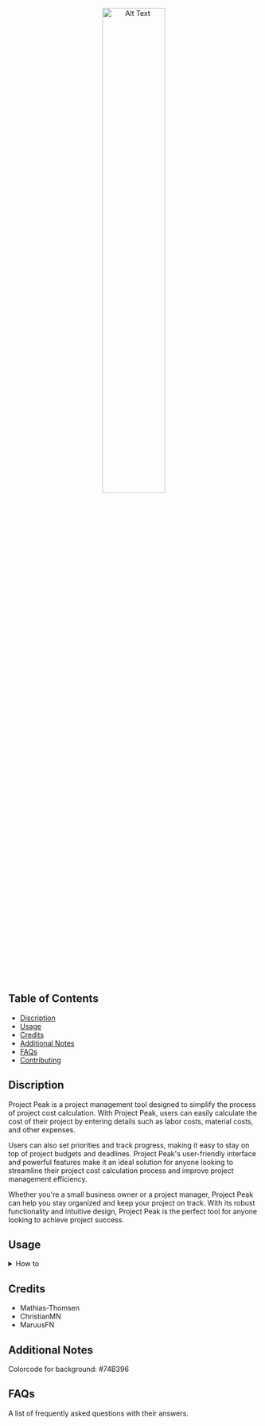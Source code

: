 
<div align="center">
<p>
  <img src="https://user-images.githubusercontent.com/113129217/233960954-41cf6db8-6f0f-4aa2-a503-3367e11e7ef3.png" alt="Alt Text" width="50%" height="50%">

</p>
</div>

## Table of Contents

- [Discription](#discription)
- [Usage](#usage)
- [Credits](#credits)
- [Additional Notes](#additional-notes)
- [FAQs](#faqs)
- [Contributing](./CONTRIBUTE.md)

## Discription
Project Peak is a project management tool designed to simplify the process of project cost calculation. With Project Peak, users can easily calculate the cost of their project by entering details such as labor costs, material costs, and other expenses.

Users can also set priorities and track progress, making it easy to stay on top of project budgets and deadlines. Project Peak's user-friendly interface and powerful features make it an ideal solution for anyone looking to streamline their project cost calculation process and improve project management efficiency.

Whether you're a small business owner or a project manager, Project Peak can help you stay organized and keep your project on track. With its robust functionality and intuitive design, Project Peak is the perfect tool for anyone looking to achieve project success.

## Usage
<details>
<summary>How to</summary>
    
1. Navigate to the Project Peak website using your web browser.
___
2. If you don't have an account, click on the "Sign up" button to create a new account. If you already have an account, click "Log in".
___
3. Once you're logged in, you can start creating new wishlists by clicking on the "New List" button.
___
4. Enter a name for your list, and optionally add a description.
___
5. You can add items to your list by clicking on the "Add Item" button, then entering details such as name, description, and link. You can also set a priority level and add notes.
___
6. You can share your list with friends and family members by clicking on the "Share" button and entering their email addresses.
___
7. To view your lists, click on the "Lists" button in the main menu.
___
8. To edit an existing list, click on the list name and then click on the "Edit" button.
___
9. To delete a list, click on the list name and then click on the "Delete" button.
___
</details>

## Credits

* Mathias-Thomsen
* ChristianMN
* MaruusFN

## Additional Notes
Colorcode for background: #74B396

## FAQs

A list of frequently asked questions with their answers.
